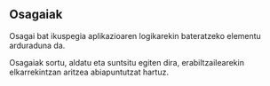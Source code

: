 ## Osagaiak

Osagai bat ikuspegia aplikazioaren logikarekin bateratzeko elementu arduraduna da.

Osagaiak sortu, aldatu eta suntsitu egiten dira, erabiltzailearekin elkarrekintzan aritzea abiapuntutzat hartuz.


